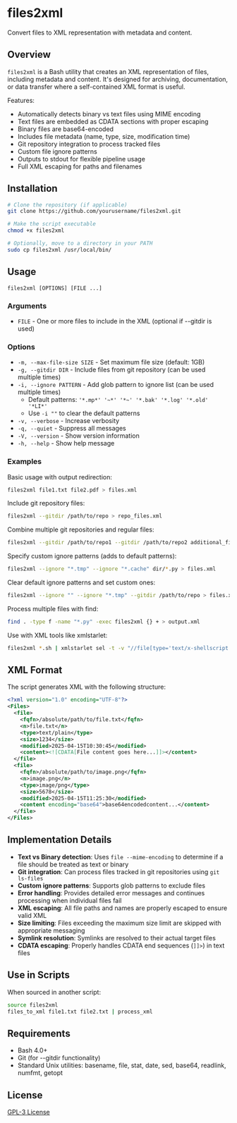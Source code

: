 # files2xml

Convert files to XML representation with metadata and content.

## Overview

`files2xml` is a Bash utility that creates an XML representation of files, including metadata and content. It's designed for archiving, documentation, or data transfer where a self-contained XML format is useful.

Features:
- Automatically detects binary vs text files using MIME encoding
- Text files are embedded as CDATA sections with proper escaping
- Binary files are base64-encoded
- Includes file metadata (name, type, size, modification time)
- Git repository integration to process tracked files
- Custom file ignore patterns
- Outputs to stdout for flexible pipeline usage
- Full XML escaping for paths and filenames

## Installation

```bash
# Clone the repository (if applicable)
git clone https://github.com/yourusername/files2xml.git

# Make the script executable
chmod +x files2xml

# Optionally, move to a directory in your PATH
sudo cp files2xml /usr/local/bin/
```

## Usage

```
files2xml [OPTIONS] [FILE ...]
```

### Arguments
- `FILE` - One or more files to include in the XML (optional if --gitdir is used)

### Options
- `-m, --max-file-size SIZE` - Set maximum file size (default: 1GB)
- `-g, --gitdir DIR` - Include files from git repository (can be used multiple times)
- `-i, --ignore PATTERN` - Add glob pattern to ignore list (can be used multiple times)
  - Default patterns: `'*.mp*' '~*' '*~' '*.bak' '*.log' '*.old' '*LI*'`
  - Use `-i ""` to clear the default patterns
- `-v, --verbose` - Increase verbosity
- `-q, --quiet` - Suppress all messages
- `-V, --version` - Show version information
- `-h, --help` - Show help message

### Examples

Basic usage with output redirection:
```bash
files2xml file1.txt file2.pdf > files.xml
```

Include git repository files:
```bash
files2xml --gitdir /path/to/repo > repo_files.xml
```

Combine multiple git repositories and regular files:
```bash
files2xml --gitdir /path/to/repo1 --gitdir /path/to/repo2 additional_file.txt > combined.xml
```

Specify custom ignore patterns (adds to default patterns):
```bash
files2xml --ignore "*.tmp" --ignore "*.cache" dir/*.py > files.xml
```

Clear default ignore patterns and set custom ones:
```bash
files2xml --ignore "" --ignore "*.tmp" --gitdir /path/to/repo > files.xml
```

Process multiple files with find:
```bash
find . -type f -name "*.py" -exec files2xml {} + > output.xml
```

Use with XML tools like xmlstarlet:
```bash
files2xml *.sh | xmlstarlet sel -t -v "//file[type='text/x-shellscript']/n"
```

## XML Format

The script generates XML with the following structure:

```xml
<?xml version="1.0" encoding="UTF-8"?>
<Files>
  <file>
    <fqfn>/absolute/path/to/file.txt</fqfn>
    <n>file.txt</n>
    <type>text/plain</type>
    <size>1234</size>
    <modified>2025-04-15T10:30:45</modified>
    <content><![CDATA[File content goes here...]]></content>
  </file>
  <file>
    <fqfn>/absolute/path/to/image.png</fqfn>
    <n>image.png</n>
    <type>image/png</type>
    <size>5678</size>
    <modified>2025-04-15T11:25:30</modified>
    <content encoding="base64">base64encodedcontent...</content>
  </file>
</Files>
```

## Implementation Details

- **Text vs Binary detection**: Uses `file --mime-encoding` to determine if a file should be treated as text or binary
- **Git integration**: Can process files tracked in git repositories using `git ls-files`
- **Custom ignore patterns**: Supports glob patterns to exclude files
- **Error handling**: Provides detailed error messages and continues processing when individual files fail
- **XML escaping**: All file paths and names are properly escaped to ensure valid XML
- **Size limiting**: Files exceeding the maximum size limit are skipped with appropriate messaging
- **Symlink resolution**: Symlinks are resolved to their actual target files
- **CDATA escaping**: Properly handles CDATA end sequences (`]]>`) in text files

## Use in Scripts

When sourced in another script:
```bash
source files2xml
files_to_xml file1.txt file2.txt | process_xml
```

## Requirements

- Bash 4.0+
- Git (for --gitdir functionality)
- Standard Unix utilities: basename, file, stat, date, sed, base64, readlink, numfmt, getopt

## License

[GPL-3 License](LICENSE)